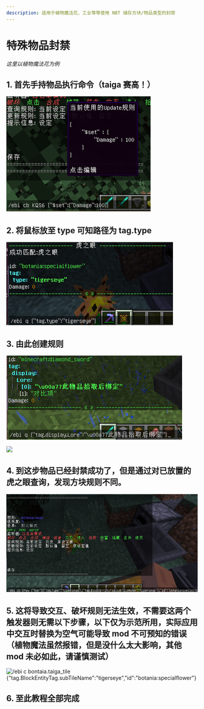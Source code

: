```yaml
---
description: 适用于植物魔法花、工业等等使用 NBT 储存方块/物品类型的封禁
---
```


# 特殊物品封禁

_这里以植物魔法花为例_

## 1. 首先手持物品执行命令（taiga 赛高！）

![/ebi q](../../../.gitbook/assets/image%20%2811%29.png)

## 2. 将鼠标放至 type 可知路径为 tag.type

![/ebi q {&quot;tag.type&quot;:&quot;tigerseye&quot;}](../../../.gitbook/assets/image%20%2814%29.png)

## 3. 由此创建规则

![/ebi c botania.taiga {&quot;tag.type&quot;:&quot;tigerseye&quot;}](../../../.gitbook/assets/image%20%284%29.png)

![](../../../.gitbook/assets/image%20%2813%29.png)

## 4. 到这步物品已经封禁成功了，但是通过对已放置的虎之眼查询，发现方块规则不同。

![/ebi q -l {}](../../../.gitbook/assets/image%20%2819%29.png)

## 5. 这将导致交互、破坏规则无法生效，不需要这两个触发器则无需以下步骤，以下仅为示范所用，实际应用中交互时替换为空气可能导致 mod 不可预知的错误（植物魔法虽然报错，但是没什么太大影响，其他 mod 未必如此，请谨慎测试）

![/ebi c bontaia.taiga\_tile {&quot;tag.BlockEntityTag.subTileName&quot;:&quot;tigerseye&quot;,&quot;id&quot;:&quot;botania:specialflower&quot;}](../../../.gitbook/assets/image%20%2820%29.png)

## 6. 至此教程全部完成

